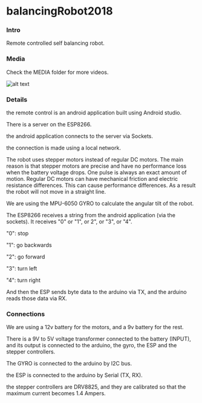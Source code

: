# balancingRobot2018

### Intro
Remote controlled self balancing robot.

### Media

Check the MEDIA folder for more videos.

![alt text](https://github.com/tonyYSaliba/balancingRobot2018/blob/master/MEDIA/WhatsApp%20Image%202018-12-21%20at%202.58.01%20AM.jpeg)


### Details

the remote control is an android application built using Android studio.

There is a server on the ESP8266.

the android application connects to the server via Sockets.

the connection is made using a local network.

The robot uses stepper motors instead of regular DC motors. The main reason is that stepper motors are precise and have no performance loss when the battery voltage drops. One pulse is always an exact amount of motion. Regular DC motors can have mechanical friction and electric resistance differences. This can cause performance differences. As a result the robot will not move in a straight line.

We are using the MPU-6050 GYRO to calculate the angular tilt of the robot.

The ESP8266 receives a string from the android application (via the sockets). It receives "0" or "1", or 2", or "3", or "4".

"0": stop

"1": go backwards

"2": go forward

"3": turn left

"4": turn right

And then the ESP sends byte data to the arduino via TX, and the arduino reads those data via RX.

### Connections
We are using a 12v battery for the motors, and a 9v battery for the rest.

There is a 9V to 5V voltage transformer connected to the battery (INPUT), and its output is connected to the arduino, the gyro, the ESP and the stepper controllers.

The GYRO is connected to the arduino by I2C bus.

the ESP is connected to the arduino by Serial (TX, RX).

the stepper controllers are DRV8825, and they are calibrated so that the maximum current becomes 1.4 Ampers.
